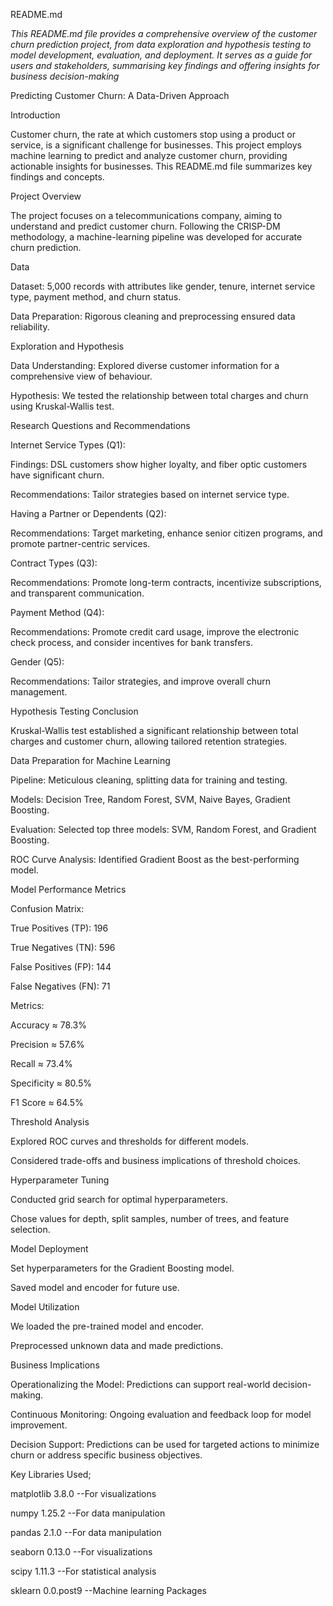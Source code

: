 README.md

*This README.md file provides a comprehensive overview of the customer churn prediction project, from data exploration and hypothesis testing to model development, evaluation, and deployment. It serves as a guide for users and stakeholders, summarising key findings and offering insights for business decision-making*

Predicting Customer Churn: A Data-Driven Approach


Introduction

Customer churn, the rate at which customers stop using a product or service, is a significant challenge for businesses. This project employs machine learning to predict and analyze customer churn, providing actionable insights for businesses. This README.md file summarizes key findings and concepts.

Project Overview

The project focuses on a telecommunications company, aiming to understand and predict customer churn. Following the CRISP-DM methodology, a machine-learning pipeline was developed for accurate churn prediction.

Data

Dataset: 5,000 records with attributes like gender, tenure, internet service type, payment method, and churn status.

Data Preparation: Rigorous cleaning and preprocessing ensured data reliability.

Exploration and Hypothesis

Data Understanding: Explored diverse customer information for a comprehensive view of behaviour.

Hypothesis: We tested the relationship between total charges and churn using Kruskal-Wallis test.


Research Questions and Recommendations


Internet Service Types (Q1):

Findings: DSL customers show higher loyalty, and fiber optic customers have significant churn.

Recommendations: Tailor strategies based on internet service type.


Having a Partner or Dependents (Q2):

Recommendations: Target marketing, enhance senior citizen programs, and promote partner-centric services.


Contract Types (Q3):

Recommendations: Promote long-term contracts, incentivize subscriptions, and transparent communication.


Payment Method (Q4):

Recommendations: Promote credit card usage, improve the electronic check process, and consider incentives for bank transfers.


Gender (Q5):

Recommendations: Tailor strategies, and improve overall churn management.


Hypothesis Testing Conclusion

Kruskal-Wallis test established a significant relationship between total charges and customer churn, allowing tailored retention strategies.


Data Preparation for Machine Learning

Pipeline: Meticulous cleaning, splitting data for training and testing.

Models: Decision Tree, Random Forest, SVM, Naive Bayes, Gradient Boosting.


Evaluation: Selected top three models: SVM, Random Forest, and Gradient Boosting.


ROC Curve Analysis: Identified Gradient Boost as the best-performing model.


Model Performance Metrics

Confusion Matrix:

True Positives (TP): 196

True Negatives (TN): 596

False Positives (FP): 144

False Negatives (FN): 71



Metrics:

Accuracy ≈ 78.3%

Precision ≈ 57.6%

Recall ≈ 73.4%

Specificity ≈ 80.5%

F1 Score ≈ 64.5%



Threshold Analysis

Explored ROC curves and thresholds for different models.

Considered trade-offs and business implications of threshold choices.



Hyperparameter Tuning

Conducted grid search for optimal hyperparameters.

Chose values for depth, split samples, number of trees, and feature selection.



Model Deployment

Set hyperparameters for the Gradient Boosting model.

Saved model and encoder for future use.



Model Utilization

We loaded the pre-trained model and encoder.

Preprocessed unknown data and made predictions.



Business Implications

Operationalizing the Model: Predictions can support real-world decision-making.

Continuous Monitoring: Ongoing evaluation and feedback loop for model improvement.


Decision Support: Predictions can be used for targeted actions to minimize churn or address specific business objectives.


Key Libraries Used;

matplotlib                3.8.0 --For visualizations

numpy                     1.25.2 --For data manipulation

pandas                    2.1.0 --For data manipulation

seaborn                   0.13.0 --For visualizations

scipy                     1.11.3 --For statistical analysis

sklearn                   0.0.post9 --Machine learning Packages